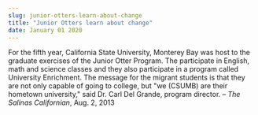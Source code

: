 ```yaml
---
slug: junior-otters-learn-about-change
title: "Junior Otters learn about change"
date: January 01 2020
---
```


<p>For the fifth year, California State University, Monterey Bay was host to the graduate exercises of the Junior Otter Program. The participate in English, math and science classes and they also participate in a program called University Enrichment. The message for the migrant students is that they are not only capable of going to college, but "we (CSUMB) are their hometown university," said Dr. Carl Del Grande, program director. – <em>The Salinas Californian</em>, Aug. 2, 2013
</p>
